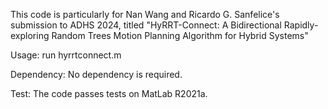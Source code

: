 This code is particularly for Nan Wang and Ricardo G. Sanfelice's submission to ADHS 2024, titled "HyRRT-Connect: A Bidirectional Rapidly-exploring Random Trees Motion Planning Algorithm for Hybrid Systems"

Usage:
run hyrrtconnect.m

Dependency:
No dependency is required.

Test:
The code passes tests on MatLab R2021a.
